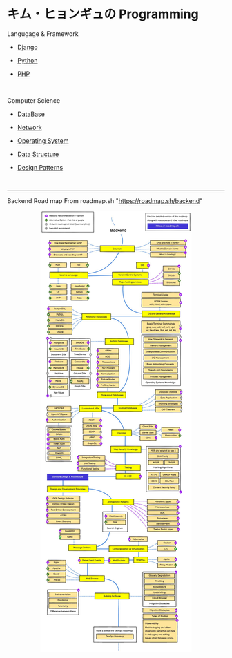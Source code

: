# キム・ヒョンギュの Programming

Langugage & Framework

- [Django](Django/Django_index.md)

- [Python](Python/Python_index.md)

- [PHP](PHP/PHP_index.md)

<br>

Computer Science

- [DataBase](DB/DB.md)

- [Network](Network/Network.md)

- [Operating System](OS/OS.md)

- [Data Structure](DataStructure/DataStructure.md)

- [Design Patterns](design_patterns/design_patterns.md)

<br>

---

Backend Road map From roadmap.sh "https://roadmap.sh/backend"

<p align="center">
  <img src="page_1_backend.jpg">
</p>
